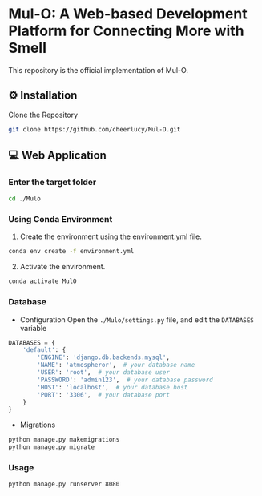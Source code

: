 # Mul-O: A Web-based Development Platform for Connecting More with Smell

This repository is the official implementation of Mul-O.

## ⚙️ Installation
Clone the Repository
```bash
git clone https://github.com/cheerlucy/Mul-O.git
```

## 💻 Web Application

### Enter the target folder
```bash
cd ./Mulo
```

### Using Conda Environment
1. Create the environment using the environment.yml file.
```bash
conda env create -f environment.yml
```

2. Activate the environment.
```bash
conda activate MulO
```

### Database
- Configuration
Open the `./Mulo/settings.py` file, and edit the `DATABASES` variable
```python
DATABASES = {
    'default': {
        'ENGINE': 'django.db.backends.mysql',
        'NAME': 'atmospheror',  # your database name
        'USER': 'root',  # your database user
        'PASSWORD': 'admin123',  # your database password
        'HOST': 'localhost',  # your database host
        'PORT': '3306',  # your database port
    }
}
```

- Migrations
```bash
python manage.py makemigrations
python manage.py migrate
```

### Usage
```bash
python manage.py runserver 8080
```
